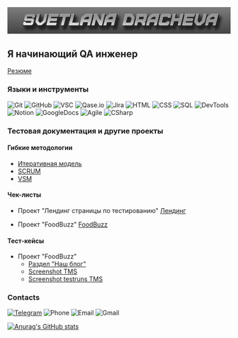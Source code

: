 ![Header](https://github.com/Brodlik/Brodlik/blob/main/assets/MyName.png)

## Я начинающий QA инженер
[Резюме](https://docs.google.com/document/d/1AALdoJi5rIoILfnoepDlECeTGmV5rZ3P/edit?usp=sharing&ouid=103182986369306761298&rtpof=true&sd=true)

### Языки и инструменты
![Git](https://img.shields.io/badge/-GIT-343434?style=flat-square&logo=git)
![GitHub](https://img.shields.io/badge/-GitHub-343434?style=flat-square&logo=GitHub)
![VSC](https://img.shields.io/badge/-VSC-343434?style=flat-square&logo=VisualStudioCode)
![Qase.io](https://img.shields.io/badge/-Qase.io-343434?style=flat-square&logo=qase.io)
![Jira](https://img.shields.io/badge/-Jira-343434?style=flat-square&logo=Jira&logoColor=2684ff)
![HTML](https://img.shields.io/badge/-HTML-343434?style=flat-square&logo=HTML5)
![CSS](https://img.shields.io/badge/-CSS-343434?style=flat-square&logo=css3)
![SQL](https://img.shields.io/badge/-SQL-343434?style=flat-square&logo=mysql)
![DevTools](https://img.shields.io/badge/-DevTools-343434?style=flat-square&logo=GoogleChrome)
![Notion](https://img.shields.io/badge/-Notion-343434?style=flat-square&logo=notion)
![GoogleDocs](https://img.shields.io/badge/-GoogleDocs-343434?style=flat-square&logo=GoogleDocs)
![Agile](https://img.shields.io/badge/-Agile-343434?style=flat-square&logo=Agile)
![CSharp](https://img.shields.io/badge/-C%23-343434?style=flat-square&logo=CSHarp)

### Тестовая документация и другие проекты

#### Гибкие методологии

- [Итеративная модель](https://github.com/Brodlik/Presentation/blob/main/01_Проект_Электросамокат_итеративная.pdf)
- [SCRUM](https://github.com/Brodlik/Presentation/blob/main/03_Ремонт%20квартиры_SCRUM.pdf)
- [VSM](https://github.com/Brodlik/Presentation/blob/main/04_VSM.pdf)

#### Чек-листы
- Проект "Лендинг страницы по тестированию"
[Лендинг](https://docs.google.com/spreadsheets/d/1e70MJaWvTMULprKuI8WJWA1IS73WMvZT9_UwwmrnD1o/edit#gid=0)

- Проект "FoodBuzz"
[FoodBuzz](https://docs.google.com/spreadsheets/d/1M-ES2MNsoyfhqsNrbYbm0gN7qM7GhsmvK1lB2ituDQo/edit#gid=1751654849)

#### Тест-кейсы
- Проект "FoodBuzz" 
    - [Раздел "Наш блог"](https://docs.google.com/spreadsheets/d/18YTAJyzpOjZ2UFWpR6FbBL2mUxf9Ubr5CTFJpZzTwOg/edit#gid=0)
    - [Screenshot TMS](https://github.com/Brodlik/Checklists/blob/main/ТестКейс_НашБлог.png)
    - [Screenshot testruns TMS](https://github.com/Brodlik/Checklists/blob/main/ТестРан_НашБлог.png)



### Contacts

[![Telegram](https://img.shields.io/badge/-Telegram-343434?style=flat-square&logo=Telegram)](https://t.me/Brodlik)
![Phone](https://img.shields.io/badge/-9778320995-343434?style=flat-square&logo=whatsapp)
![Email](https://img.shields.io/badge/-brodlik@me.com-343434?style=flat-square&logo=apple)
![Gmail](https://img.shields.io/badge/-brdrsv@gmail.com-343434?style=flat-square&logo=gmail)


[![Anurag's GitHub stats](https://github-readme-stats.vercel.app/api?username=Brodlik&show_icons=true&theme=dracula)](https://github.com/anuraghazra/github-readme-stats)



